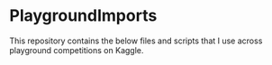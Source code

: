 # PlaygroundImports

This repository contains the below files and scripts that I use across playground competitions on Kaggle.
